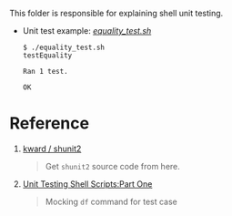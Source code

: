 This folder is responsible for explaining shell unit testing.

- Unit test example: *[equality_test.sh](./equality_test.sh)*

    ```
    $ ./equality_test.sh
    testEquality

    Ran 1 test.

    OK
    ```
    

# Reference

1. [ kward / shunit2 ](https://github.com/kward/shunit2#introduction)

    > Get `shunit2` source code from here.

2. [Unit Testing Shell Scripts:Part One](https://www.leadingagile.com/2018/10/unit-testing-shell-scriptspart-one/)

    > Mocking `df` command for test case

